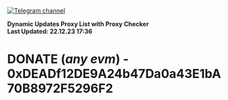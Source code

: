 [![Telegram channel](https://img.shields.io/endpoint?url=https://runkit.io/damiankrawczyk/telegram-badge/branches/master?url=https://t.me/n4z4v0d)](https://t.me/n4z4v0d) 

**Dynamic Updates Proxy List with Proxy Checker**  
**Last Updated: 22.12.23 17:36**

# DONATE (_any evm_) - 0xDEADf12DE9A24b47Da0a43E1bA70B8972F5296F2
